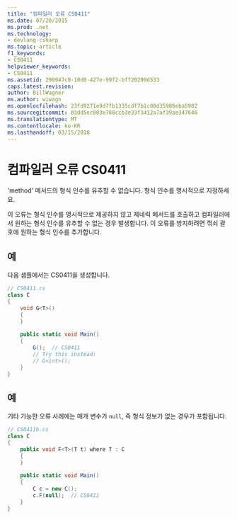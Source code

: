 ```yaml
---
title: "컴파일러 오류 CS0411"
ms.date: 07/20/2015
ms.prod: .net
ms.technology:
- devlang-csharp
ms.topic: article
f1_keywords:
- CS0411
helpviewer_keywords:
- CS0411
ms.assetid: 290947c9-10d0-427e-99f2-bff20299d533
caps.latest.revision: 
author: BillWagner
ms.author: wiwagn
ms.openlocfilehash: 23fd9271e9d7fb1335cdf7b1c00d35986eba5982
ms.sourcegitcommit: 83dd5ec003e788ccb3e33f3412a7af39ae347646
ms.translationtype: MT
ms.contentlocale: ko-KR
ms.lasthandoff: 03/15/2018
---
```

# <a name="compiler-error-cs0411"></a>컴파일러 오류 CS0411
'method' 메서드의 형식 인수를 유추할 수 없습니다. 형식 인수를 명시적으로 지정하세요.  
  
 이 오류는 형식 인수를 명시적으로 제공하지 않고 제네릭 메서드를 호출하고 컴파일러에서 원하는 형식 인수를 유추할 수 없는 경우 발생합니다. 이 오류를 방지하려면 꺾쇠 괄호에 원하는 형식 인수를 추가합니다.  
  
## <a name="example"></a>예  
 다음 샘플에서는 CS0411을 생성합니다.  
  
```csharp  
// CS0411.cs  
class C  
{  
    void G<T>()  
    {  
    }  
  
    public static void Main()  
    {  
        G();  // CS0411  
        // Try this instead:  
        // G<int>();  
    }  
}  
```  
  
## <a name="example"></a>예  
 기타 가능한 오류 사례에는 매개 변수가 `null`, 즉 형식 정보가 없는 경우가 포함됩니다.  
  
```csharp  
// CS0411b.cs  
class C  
{  
    public void F<T>(T t) where T : C   
    {  
    }  
  
    public static void Main()  
    {  
        C c = new C();  
        c.F(null);  // CS0411  
    }  
}  
```
